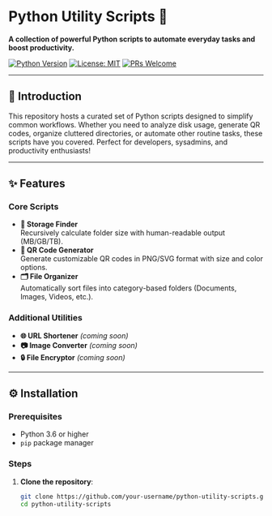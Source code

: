 # Python Utility Scripts 🐍

**A collection of powerful Python scripts to automate everyday tasks and boost productivity.**

[![Python Version](https://img.shields.io/badge/python-3.6%2B-blue)](https://www.python.org/)
[![License: MIT](https://img.shields.io/badge/License-MIT-green.svg)](https://opensource.org/licenses/MIT)
[![PRs Welcome](https://img.shields.io/badge/PRs-welcome-brightgreen.svg)](CONTRIBUTING.md)

---

## 🚀 Introduction

This repository hosts a curated set of Python scripts designed to simplify common workflows. Whether you need to analyze disk usage, generate QR codes, organize cluttered directories, or automate other routine tasks, these scripts have you covered. Perfect for developers, sysadmins, and productivity enthusiasts!

---

## ✨ Features

### Core Scripts
- **📂 Storage Finder**  
  Recursively calculate folder size with human-readable output (MB/GB/TB).
- **🔳 QR Code Generator**  
  Generate customizable QR codes in PNG/SVG format with size and color options.
- **🗂 File Organizer**  
  Automatically sort files into category-based folders (Documents, Images, Videos, etc.).

### Additional Utilities
- **🌐 URL Shortener** *(coming soon)*  
- **📷 Image Converter** *(coming soon)*  
- **🔒 File Encryptor** *(coming soon)*

---

## ⚙️ Installation

### Prerequisites
- Python 3.6 or higher
- `pip` package manager

### Steps
1. **Clone the repository**:
   ```bash
   git clone https://github.com/your-username/python-utility-scripts.git
   cd python-utility-scripts

